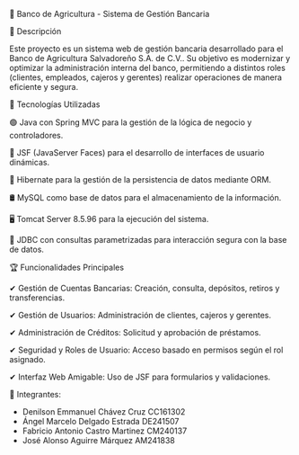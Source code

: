 📌 Banco de Agricultura - Sistema de Gestión Bancaria

📖 Descripción

Este proyecto es un sistema web de gestión bancaria desarrollado para el Banco de Agricultura Salvadoreño S.A. de C.V.. Su objetivo es modernizar y optimizar la administración interna del banco, permitiendo a distintos roles (clientes, empleados, cajeros y gerentes) realizar operaciones de manera eficiente y segura.

🚀 Tecnologías Utilizadas

🟢 Java con Spring MVC para la gestión de la lógica de negocio y controladores.

🎨 JSF (JavaServer Faces) para el desarrollo de interfaces de usuario dinámicas.

💾 Hibernate para la gestión de la persistencia de datos mediante ORM.

🛢 MySQL como base de datos para el almacenamiento de la información.

🖥 Tomcat Server 8.5.96 para la ejecución del sistema.

🔗 JDBC con consultas parametrizadas para interacción segura con la base de datos.

🏆 Funcionalidades Principales

✔ Gestión de Cuentas Bancarias: Creación, consulta, depósitos, retiros y transferencias.

✔ Gestión de Usuarios: Administración de clientes, cajeros y gerentes.

✔ Administración de Créditos: Solicitud y aprobación de préstamos.

✔ Seguridad y Roles de Usuario: Acceso basado en permisos según el rol asignado.

✔ Interfaz Web Amigable: Uso de JSF para formularios y validaciones.

🤝 Integrantes:

- Denilson Emmanuel Chávez Cruz	CC161302
- Ángel Marcelo Delgado Estrada	DE241507
- Fabricio Antonio Castro Martinez CM240137
- José Alonso Aguirre Márquez AM241838
